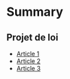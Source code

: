 # Summary

## Projet de loi

* [Article 1](Article_1.md)
* [Article 2](Article_2.md)
* [Article 3](Article_3.md)
